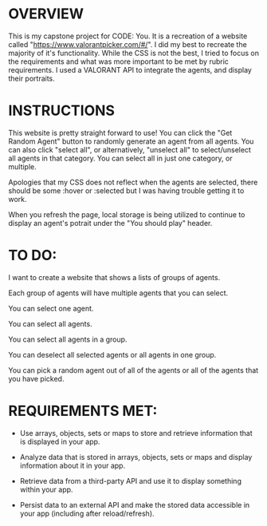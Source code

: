 # OVERVIEW

This is my capstone project for CODE: You. It is a recreation of a website called "https://www.valorantpicker.com/#/". I did my best to recreate the majority of it's functionality. While the CSS is not the best, I tried to focus on the requirements and what was more important to be met by rubric requirements. I used a VALORANT API to integrate the agents, and display their portraits. 

# INSTRUCTIONS 

This website is pretty straight forward to use! You can click the "Get Random Agent" button to randomly generate an agent from all agents. You can also click "select all", or alternatively, "unselect all" to select/unselect all agents in that category. You can select all in just one category, or multiple. 

Apologies that my CSS does not reflect when the agents are selected, there should be some :hover or :selected but I was having trouble getting it to work.

When you refresh the page, local storage is being utilized to continue to display an agent's potrait under the "You should play" header.


# TO DO:

I want to create a website that shows a lists of groups of agents.

Each group of agents will have multiple agents that you can select.

You can select one agent.

You can select all agents.

You can select all agents in a group.

You can deselect all selected agents or all agents in one group.

You can pick a random agent out of all of the agents or all of the agents that you have picked.

# REQUIREMENTS MET: 

- Use arrays, objects, sets or maps to store and retrieve information that is displayed in your app.

- Analyze data that is stored in arrays, objects, sets or maps and display information about it in your app.

- Retrieve data from a third-party API and use it to display something within your app.

- Persist data to an external API and make the stored data accessible in your app (including after reload/refresh).